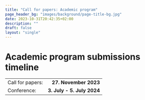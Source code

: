 ```yaml
---
title: "Call for papers: Academic program"
page_header_bg: "images/background/page-title-bg.jpg"
date: 2023-10-31T20:42:35+02:00
description: ""
draft: false
layout: "single"
---
```


# Academic program submissions timeline
|   |   |
|:--|-------:|
| Call for papers: | **27. November 2023** |
| Conference: | **3. July - 5. July 2024** |
